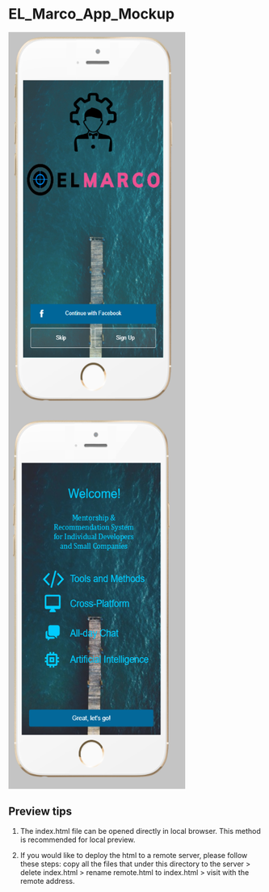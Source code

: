 # EL_Marco_App_Mockup

<a href="url"><img src="https://github.com/JonTimus/EL_Marco_App_Mockup/blob/main/pics/home.png" align="left" height="750" width="350" ></a>

<a href="url"><img src="https://github.com/JonTimus/EL_Marco_App_Mockup/blob/main/pics/welcome.png" height="750" width="350" ></a>

## Preview tips

1. The index.html file can be opened directly in local browser. This method is recommended for local preview.

2. If you would like to deploy the html to a remote server, please follow these steps: copy all the files that under this directory to the server > delete index.html > rename remote.html to index.html > visit with the remote address.
